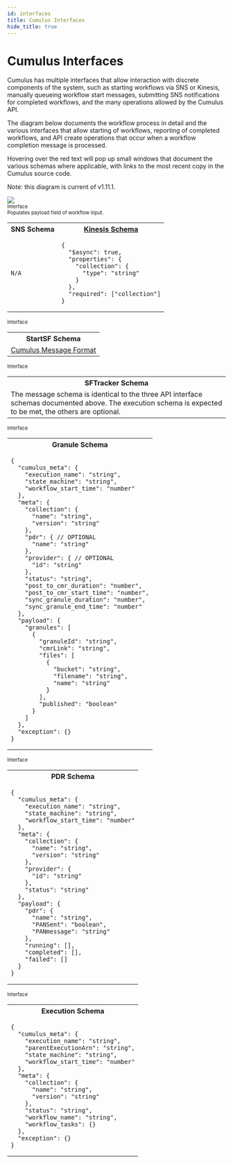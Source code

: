 ```yaml
---
id: interfaces
title: Cumulus Interfaces
hide_title: true
---
```


# Cumulus Interfaces

Cumulus has multiple interfaces that allow interaction with discrete components of the system, such as starting workflows via SNS or Kinesis, manually queueing workflow start messages, submitting SNS notifications for completed workflows, and the many operations allowed by the Cumulus API.

The diagram below documents the workflow process in detail and the various interfaces that allow starting of workflows, reporting of completed workflows, and API create operations that occur when a workflow completion message is processed.

Hovering over the red text will pop up small windows that document the various schemas where applicable, with links to the most recent copy in the Cumulus source code.

Note: this diagram is current of v1.11.1.

<div style="position:relative">
  <img src="../assets/interface_diagram.png" style="min-width:700px;max-width:700px;height:auto">
  <div class="diagram-overlay-text red-text" style="top:97px;left:140px;font-size:0.8em;">
    Interface
    <div class="default-text">
      Populates <span class="red-text">payload</span> field of workflow input.
      <table>
        <tr>
          <th>SNS Schema</th>
          <th><a href="https://github.com/nasa/cumulus/blob/master/packages/api/lambdas/kinesis-consumer-event-schema.json">Kinesis Schema</a></th>
        </tr>
        <tr>
          <td><pre><code>N/A</pre></code></td>
          <td><pre><code>{
  "$async": true,
  "properties": {
    "collection": {
      "type": "string"
    }
  },
  "required": ["collection"]
}         </code></pre></td>
        </tr>
      </table>
    </div>
  </div>
  <div class="diagram-overlay-text red-text" style="bottom:242px;left:215px;font-size:0.8em;">
    Interface
    <div class="default-text" style="bottom:0">
      <table>
        <tr>
          <th>StartSF Schema</th>
        </tr>
        <tr>
          <td>
            <a href="../workflows/cumulus-task-message-flow#cumulus-message-format">Cumulus Message Format</a>
          </td>
        </tr>
      </table>
    </div>
  </div>
  <div class="diagram-overlay-text red-text" style="bottom:166px;left:568px;font-size:0.8em;">
    Interface
    <div class="default-text" style="bottom:0;right:0">
      <table>
        <tr>
          <th>
            SFTracker Schema
          </th>
        </tr>
        <tr>
          <td>
            The message schema is identical to the three API interface schemas documented above. The execution schema is expected to be met, the others are optional.
          </td>
        </tr>
      </table>
    </div>
  </div>
  <div class="diagram-overlay-text red-text" style="top:260px;left:423px;font-size:0.8em;">
    Interface
    <div class="default-text">
      <table>
        <tr>
          <th>Granule Schema</th>
        </tr>
        <tr>
          <td><pre><code>{
  "cumulus_meta": {
    "execution_name": "string",
    "state_machine": "string",
    "workflow_start_time": "number"
  },
  "meta": {
    "collection": {
      "name": "string",
      "version": "string"
    },
    "pdr": { // OPTIONAL
      "name": "string"
    },
    "provider": { // OPTIONAL
      "id": "string"
    },
    "status": "string",
    "post_to_cmr_duration": "number",
    "post_to_cmr_start_time": "number",
    "sync_granule_duration": "number",
    "sync_granule_end_time": "number"
  },
  "payload": {
    "granules": [
      {
        "granuleId": "string",
        "cmrLink": "string",
        "files": [
          {
            "bucket": "string",
            "filename": "string",
            "name": "string"
          }
        ],
        "published": "boolean"
      }
    ]
  },
  "exception": {}
}</code></pre></td>
      </table>
    </div>
  </div>
  <div class="diagram-overlay-text red-text" style="top:260px;left:516px;font-size:0.8em;">
    Interface
    <div class="default-text">
      <table>
        <tr>
          <th>PDR Schema</th>
        </tr>
        <tr>
          <td><pre><code>{
  "cumulus_meta": {
    "execution_name": "string",
    "state_machine": "string",
    "workflow_start_time": "number"
  },
  "meta": {
    "collection": {
      "name": "string",
      "version": "string"
    },
    "provider": {
      "id": "string"
    },
    "status": "string"
  },
  "payload": {
    "pdr": {
      "name": "string",
      "PANSent": "boolean",
      "PANmessage": "string"
    },
    "running": [],
    "completed": [],
    "failed": []
  }
}</code></pre></td>
        </tr>
      </table>
    </div>
  </div>
  <div class="diagram-overlay-text red-text" style="top:260px;left:610px;font-size:0.8em;">
    Interface
    <div class="default-text">
      <table>
        <tr>
          <th>Execution Schema</th>
        </tr>
        <tr>
          <td><pre><code>{
  "cumulus_meta": {
    "execution_name": "string",
    "parentExecutionArn": "string",
    "state_machine": "string",
    "workflow_start_time": "number"
  },
  "meta": {
    "collection": {
      "name": "string",
      "version": "string"
    },
    "status": "string",
    "workflow_name": "string",
    "workflow_tasks": {}
  },
  "exception": {}
}</code></pre></td>
        </tr>
      </table>
   </div>
  </div>
</div>
